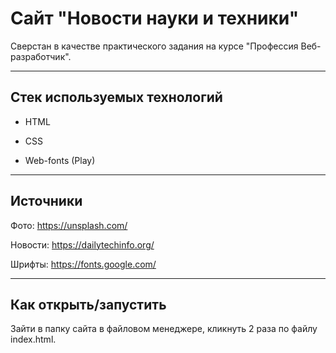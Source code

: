 # Сайт "Новости науки и техники"

Сверстан в качестве практического задания на курсе "Профессия Веб-разработчик".
___   
## Стек используемых технологий

* HTML

* CSS

* Web-fonts (Play)
___

## Источники

Фото: https://unsplash.com/

Новости: https://dailytechinfo.org/

Шрифты: https://fonts.google.com/
___

## Как открыть/запустить

Зайти в папку сайта в файловом менеджере, кликнуть 2 раза по файлу index.html.